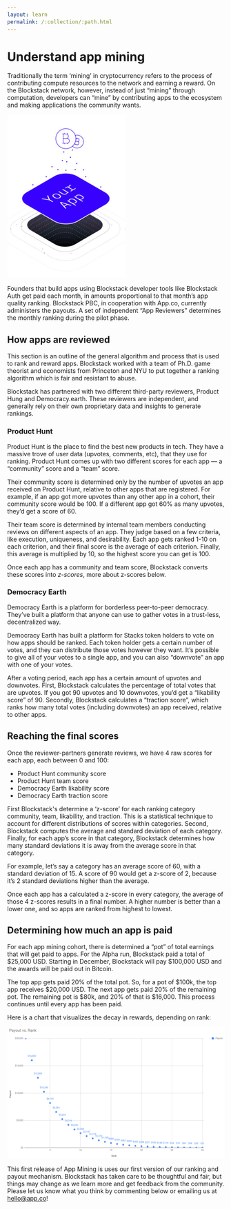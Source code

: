 ```yaml
---
layout: learn
permalink: /:collection/:path.html
---
```

# Understand app mining

Traditionally the term ‘mining’ in cryptocurrency refers to the process of
contributing compute resources to the network and earning a reward. On the
Blockstack network, however, instead of just “mining” through computation,
developers can “mine” by contributing apps to the ecosystem and making
applications the community wants.

![](images/mining-image.png)

Founders that build apps using Blockstack developer tools like Blockstack Auth
get paid each month, in amounts proportional to that month’s app quality
ranking. Blockstack PBC, in cooperation with App.co, currently administers the
payouts. A set of independent “App Reviewers” determines the monthly ranking
during the pilot phase.


## How apps are reviewed

This section is an outline of the general algorithm and process that is used to
rank and reward apps. Blockstack worked with a team of Ph.D. game theorist
and economists from Princeton and NYU to put together a ranking algorithm which
is fair and resistant to abuse.

Blockstack has partnered with two different third-party reviewers, Product Hung
and Democracy.earth. These reviewers are independent, and generally rely on
their own proprietary data and insights to generate rankings.

### Product Hunt

Product Hunt is the place to find the best new products in tech. They have a
massive trove of user data (upvotes, comments, etc), that they use for ranking.
Product Hunt comes up with two different scores for each app — a “community”
score and a “team” score.

Their community score is determined only by the number of upvotes an app
received on Product Hunt, relative to other apps that are registered. For
example, if an app got more upvotes than any other app in a cohort, their
community score would be 100. If a different app got 60% as many upvotes, they’d
get a score of 60.

Their team score is determined by internal team members conducting reviews on
different aspects of an app. They judge based on a few criteria, like execution,
uniqueness, and desirability. Each app gets ranked 1-10 on each criterion, and
their final score is the average of each criterion. Finally, this average is
multiplied by 10, so the highest score you can get is 100.

Once each app has a community and team score, Blockstack converts these scores into
_z-scores_, more about z-scores below.

### Democracy Earth

Democracy Earth is a platform for borderless peer-to-peer democracy. They’ve
built a platform that anyone can use to gather votes in a trust-less,
decentralized way.

Democracy Earth has built a platform for Stacks token holders to vote on how
apps should be ranked. Each token holder gets a certain number of votes, and
they can distribute those votes however they want. It’s possible to give all of
your votes to a single app, and you can also “downvote” an app with one of your
votes.

After a voting period, each app has a certain amount of upvotes and downvotes.
First, Blockstack calculates the percentage of total votes that are upvotes. If
you got 90 upvotes and 10 downvotes, you’d get a “likability score” of 90.
Secondly, Blockstack calculates a “traction score”, which ranks how many total
votes (including downvotes) an app received, relative to other apps.

## Reaching the final scores

Once the reviewer-partners generate reviews, we have 4 raw scores for each app, each between 0 and 100:

* Product Hunt community score
* Product Hunt team score
* Democracy Earth likability score
* Democracy Earth traction score

First Blockstack's determine a ‘z-score’ for each ranking category community,
team, likability, and traction. This is a statistical technique to account for
different distributions of scores within categories. Second, Blockstack computes
the average and standard deviation of each category. Finally, for each app’s
score in that category, Blockstack determines how many standard deviations it is
away from the average score in that category.

For example, let’s say a category has an average score of 60, with a standard
deviation of 15. A score of 90 would get a z-score of 2, because it’s 2 standard
deviations higher than the average.

Once each app has a calculated a z-score in every category, the average of those
4 z-scores results in a final number. A higher number is better than a lower
one, and so apps are ranked from highest to lowest.

## Determining how much an app is paid

For each app mining cohort, there is determined a “pot” of total earnings that will
get paid to apps. For the Alpha run, Blockstack paid a total of $25,000 USD. Starting in
December, Blockstack will pay $100,000 USD and the awards will be paid out in Bitcoin.

The top app gets paid 20% of the total pot. So, for a pot of $100k, the top app
receives $20,000 USD. The next app gets paid 20% of the remaining pot. The
remaining pot is $80k, and 20% of that is $16,000. This process continues until
every app has been paid.

Here is a chart that visualizes the decay in rewards, depending on rank:

![](images/decaying.png)

This first release of App Mining is uses our first version of our ranking and
payout mechanism. Blockstack has taken care to be thoughtful and fair, but things may
change as we learn more and get feedback from the community. Please let us know
what you think by commenting below or emailing us at <hello@app.co>!

